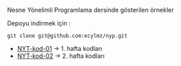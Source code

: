 Nesne Yönelimli Programlama dersinde gösterilen örnekler

Depoyu indirmek için :
	
	git clone git@github.com:ecylmz/nyp.git

- [NYT-kod-01](https://github.com/ecylmz/nyp/tree/master/NYT-kod-01) -> 1. hafta kodları
- [NYT-kod-02](https://github.com/ecylmz/nyp/tree/master/NYT-kod-02) -> 2. hafta kodları
